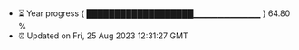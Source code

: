 - ⏳ Year progress { ███████████████████▁▁▁▁▁▁▁▁▁▁▁ } 64.80 %
- ⏰ Updated on Fri, 25 Aug 2023 12:31:27 GMT

